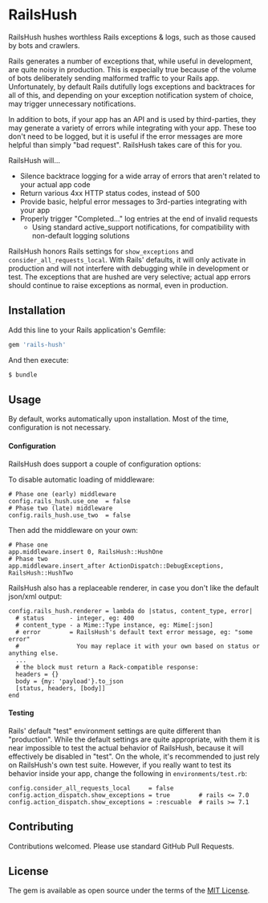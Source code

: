 # RailsHush

RailsHush hushes worthless Rails exceptions & logs, such as those caused by bots and crawlers.

Rails generates a number of exceptions that, while useful in development, are quite noisy in production. This is expecially true because of the volume of bots deliberately sending malformed traffic to your Rails app. Unfortunately, by default Rails dutifully logs exceptions and backtraces for all of this, and depending on your exception notification system of choice, may trigger unnecessary notifications.

In addition to bots, if your app has an API and is used by third-parties, they may generate a variety of errors while integrating with your app. These too don't need to be logged, but it is useful if the error messages are more helpful than simply "bad request". RailsHush takes care of this for you.

RailsHush will...

* Silence backtrace logging for a wide array of errors that aren't related to your actual app code
* Return various 4xx HTTP status codes, instead of 500
* Provide basic, helpful error messages to 3rd-parties integrating with your app
* Properly trigger "Completed..." log entries at the end of invalid requests
  * Using standard active_support notifications, for compatibility with non-default logging solutions

RailsHush honors Rails settings for `show_exceptions` and `consider_all_requests_local`. With Rails' defaults, it will only activate in production and will not interfere with debugging while in development or test. The exceptions that are hushed are very selective; actual app errors should continue to raise exceptions as normal, even in production.


## Installation
Add this line to your Rails application's Gemfile:

```ruby
gem 'rails-hush'
```

And then execute:
```bash
$ bundle
```


## Usage

By default, works automatically upon installation. Most of the time, configuration is not necessary.


#### Configuration

RailsHush does support a couple of configuration options:

To disable automatic loading of middleware:

    # Phase one (early) middleware
    config.rails_hush.use_one  = false
    # Phase two (late) middleware
    config.rails_hush.use_two  = false

Then add the middleware on your own:

    # Phase one
    app.middleware.insert 0, RailsHush::HushOne
    # Phase two
    app.middleware.insert_after ActionDispatch::DebugExceptions, RailsHush::HushTwo

RailsHush also has a replaceable renderer, in case you don't like the default json/xml output:

    config.rails_hush.renderer = lambda do |status, content_type, error|
      # status       - integer, eg: 400
      # content_type - a Mime::Type instance, eg: Mime[:json]
      # error        = RailsHush's default text error message, eg: "some error"
      #                You may replace it with your own based on status or anything else.
      ...
      # the block must return a Rack-compatible response:
      headers = {}
      body = {my: 'payload'}.to_json
      [status, headers, [body]]
    end


#### Testing

Rails' default "test" environment settings are quite different than "production". While the default settings are quite appropriate, with them it is near impossible to test the actual behavior of RailsHush, because it will effectively be disabled in "test". On the whole, it's recommended to just rely on RailsHush's own test suite. However, if you really want to test its behavior inside your app, change the following in `environments/test.rb`:

    config.consider_all_requests_local     = false
    config.action_dispatch.show_exceptions = true        # rails <= 7.0
    config.action_dispatch.show_exceptions = :rescuable  # rails >= 7.1


## Contributing

Contributions welcomed. Please use standard GitHub Pull Requests.


## License
The gem is available as open source under the terms of the [MIT License](https://opensource.org/licenses/MIT).
